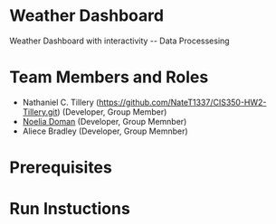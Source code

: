 # Weather Dashboard

Weather Dashboard with interactivity -- Data Processesing

# Team Members and Roles

* Nathaniel C. Tillery (https://github.com/NateT1337/CIS350-HW2-Tillery.git) (Developer, Group Member)
* [Noelia Doman](https://github.com/Noeliadoman/CIS350-HW2-DOMAN.git) (Developer, Group Memnber)
* Aliece Bradley (Developer, Group Memnber)

# Prerequisites

# Run Instuctions
